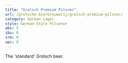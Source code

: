 ```yaml
---
title: "Grolsch Premium Pilsner"
url: /grolsche-bierbrouwerij/grolsch-premium-pilsner/
category: German Lager
style: German-Style Pilsener
abv: 5
ibu: 0
srm: 0
upc: 0
---
```

The 'standard' Grolsch beer.
